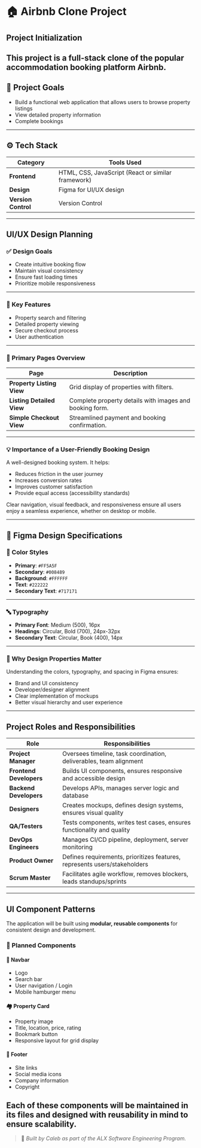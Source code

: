 # 🏠 Airbnb Clone Project

## Project Initialization

This project is a full-stack clone of the popular accommodation booking platform Airbnb. 
---

## 🎯 Project Goals

-  Build a functional web application that allows users to browse property listings
- View detailed property information
- Complete bookings

---

## ⚙️ Tech Stack

| Category        | Tools Used                                |
|----------------|--------------------------------------------|
| **Frontend**   | HTML, CSS, JavaScript (React or similar framework) |
| **Design**     |Figma for UI/UX design    |
| **Version Control** |Version Control   |

---

## UI/UX Design Planning

### ✅ Design Goals
- Create intuitive booking flow
- Maintain visual consistency
- Ensure fast loading times
- Prioritize mobile responsiveness 

---

### 🌟 Key Features

- Property search and filtering
- Detailed property viewing
- Secure checkout process
- User authentication  

---

### 📄 Primary Pages Overview

| Page | Description |
|------|-------------|
| **Property Listing View** | Grid display of properties with filters. |
| **Listing Detailed View** | Complete property details with images and booking form. |
| **Simple Checkout View** | Streamlined payment and booking confirmation. |

---

### 💡 Importance of a User-Friendly Booking Design

A well-designed booking system. It helps:
- Reduces friction in the user journey 
- Increases conversion rates 
- Improves customer satisfaction 
- Provide equal access (accessibility standards)

Clear navigation, visual feedback, and responsiveness ensure all users enjoy a seamless experience, whether on desktop or mobile.

---

## 🎨 Figma Design Specifications

### 🎨 Color Styles

- **Primary**: `#FF5A5F`
- **Secondary**: `#008489`
- **Background**: `#FFFFFF`
- **Text**: `#222222`
- **Secondary Text**: `#717171`

---

### 🔤 Typography

- **Primary Font**: Medium (500), 16px
- **Headings**: Circular, Bold (700), 24px-32px
- **Secondary Text**:  Circular, Book (400), 14px

---

### 🧠 Why Design Properties Matter

Understanding the colors, typography, and spacing in Figma ensures:
- Brand and UI consistency
- Developer/designer alignment
- Clear implementation of mockups
- Better visual hierarchy and user experience

---

## Project Roles and Responsibilities

| Role              | Responsibilities |
|-------------------|------------------|
| **Project Manager** | Oversees timeline, task coordination, deliverables, team alignment |
| **Frontend Developers** | Builds UI components, ensures responsive and accessible design |
| **Backend Developers** | Develops APIs, manages server logic and database |
| **Designers** | Creates mockups, defines design systems, ensures visual quality |
| **QA/Testers** | Tests components, writes test cases, ensures functionality and quality |
| **DevOps Engineers** | Manages CI/CD pipeline, deployment, server monitoring |
| **Product Owner** | Defines requirements, prioritizes features, represents users/stakeholders |
| **Scrum Master** | Facilitates agile workflow, removes blockers, leads standups/sprints |

---

## UI Component Patterns

The application will be built using **modular, reusable components** for consistent design and development.

### 🔧 Planned Components

#### 🧭 Navbar
- Logo  
- Search bar  
- User navigation / Login  
- Mobile hamburger menu

#### 🏘️ Property Card
- Property image  
- Title, location, price, rating  
- Bookmark button  
- Responsive layout for grid display

#### 📜 Footer
- Site links  
- Social media icons  
- Company information  
- Copyright

Each of these components will be maintained in its files and designed with reusability in mind to ensure scalability.
---

> 🔗 *Built by Caleb as part of the ALX Software Engineering Program.*

